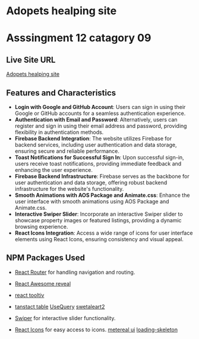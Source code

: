 # Adopets healping site

#  Asssingment 12 catagory 09

## Live Site URL

[Adopets healping site](https://adopets-4d0fa.web.app/)

## Features and Characteristics

- **Login with Google and GitHub Account**: Users can sign in using their Google or GitHub accounts for a seamless authentication experience.
- **Authentication with Email and Password**: Alternatively, users can register and sign in using their email address and password, providing flexibility in authentication methods.
- **Firebase Backend Integration**: The website utilizes Firebase for backend services, including user authentication and data storage, ensuring secure and reliable performance.
- **Toast Notifications for Successful Sign In**: Upon successful sign-in, users receive toast notifications, providing immediate feedback and enhancing the user experience.
- **Firebase Backend Infrastructure**: Firebase serves as the backbone for user authentication and data storage, offering robust backend infrastructure for the website's functionality.
- **Smooth Animations with AOS Package and Animate.css**: Enhance the user interface with smooth animations using AOS Package and Animate.css.
- **Interactive Swiper Slider**: Incorporate an interactive Swiper slider to showcase property images or featured listings, providing a dynamic browsing experience.
- **React Icons Integration**: Access a wide range of icons for user interface elements using React Icons, ensuring consistency and visual appeal.

## NPM Packages Used

- [React Router](https://www.npmjs.com/package/react-router) for handling navigation and routing.
- [React Awesome reveal](https://www.npmjs.com/package/react-awesome-reveal#quick-start)
- [react tooltiv ](https://www.npmjs.com/package/react-tooltip)

- [tanstact  table](https://tanstack.com/table/latest)
[UseQuery](https://tanstack.com/query/latest/docs/framework/react/reference/useQuery)
[swetaleart2](https://sweetalert2.github.io/)
- [Swiper](https://www.npmjs.com/package/swiper) for interactive slider functionality.
- [React Icons](https://www.npmjs.com/package/react-icons) for easy access to icons.
[metereal ui](https://www.material-tailwind.com/)
[loading-skeleton](https://www.npmjs.com/package/react-loading-skeleton?activeTab=readme)